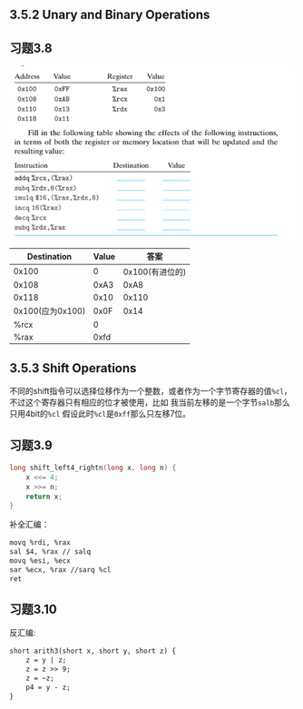 ## 3.5.2 Unary and Binary Operations

## 习题3.8

![](./3-8.PNG)

| Destination | Value |   答案      |
| ----------- | ----- |  ----       |
| 0x100       |   0   |     0x100(有进位的)   |
| 0x108       |  0xA3 |     0xA8    |
| 0x118       |  0x10 |     0x110   |
| 0x100(应为0x100)       |  0x0F |     0x14    |
| %rcx        |   0   |
| %rax        | 0xfd  |


## 3.5.3 Shift Operations

不同的shift指令可以选择位移作为一个整数，或者作为一个字节寄存器的值`%cl`，
不过这个寄存器只有相应的位才被使用，比如 我当前左移的是一个字节`salb`那么只用4bit的`%cl`
假设此时`%cl`是`0xff`那么只左移7位。

## 习题3.9

```c
long shift_left4_rightn(long x, long n) {
    x <<= 4;
    x >>= n;
    return x;
}
```

补全汇编：
```
movq %rdi, %rax
sal $4, %rax // salq
movq %esi, %ecx
sar %ecx, %rax //sarq %cl
ret
```

## 习题3.10

反汇编:
```
short arith3(short x, short y, short z) {
    z = y | z;
    z = z >> 9;
    z = ~z;
    p4 = y - z;
}









